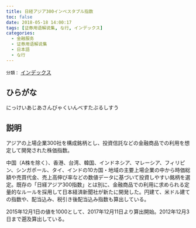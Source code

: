 ```yaml
---
title: 日経アジア300インベスタブル指数
toc: false
date: 2018-05-18 14:00:17
tags: [证券用语解说集, な行, インデックス]
categories:
  - 金融服务
  - 证券用语解说集
  - 日本語
  - な行
---
```


`分類：` [インデックス](/tags/インデックス/)

## ひらがな

にっけいあじあさんびゃくいんべすたぶるしすう

## 説明

アジアの上場企業300社を構成銘柄とし、投資信託などの金融商品での利用を想定して開発された株価指数。

中国（A株を除く）、香港、台湾、韓国、インドネシア、マレーシア、フィリピン、シンガポール、タイ、インドの10カ国・地域の主要上場企業の中から時価総額や売買代金、売上高伸び率などの数値データに基づいて投資しやすい銘柄を選定。既存の「日経アジア300指数」とは別に、金融商品での利用に求められる定量的なルールを採用して日本経済新聞社が新たに開発した。円建て、米ドル建ての指数や、配当込み、税引き後配当込み指数も算出している。

2015年12月1日の値を1000として、2017年12月11日より算出開始。2012年12月3日まで遡及算出している。
